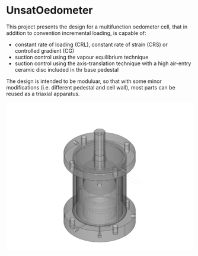 # UnsatOedometer
This project presents the design for a multifunction oedometer cell, that in addition to convention incremental loading, is capable of:
- constant rate of loading (CRL), constant rate of strain (CRS) or controlled gradient (CG) 
- suction control using the vapour equilibrium technique
- suction control using the axis-translation technique with a high air-entry ceramic disc included in thr base pedestal

The design is intended to be moduluar, so that with some minor modifications (i.e. different pedestal and cell wall), most parts can be reused as a triaxial apparatus. 


![Alt text](UnsatOed_v1.png "UnsatOed_v1.png")
